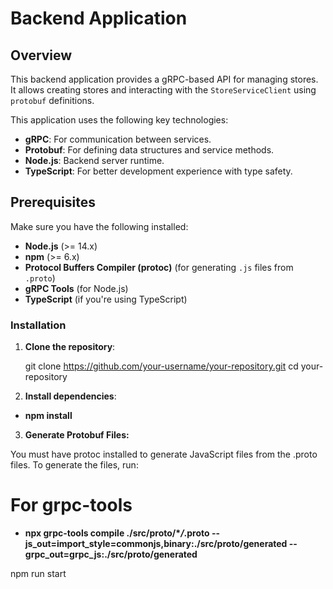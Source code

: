 # Backend Application

## Overview

This backend application provides a gRPC-based API for managing stores. It allows creating stores and interacting with the `StoreServiceClient` using `protobuf` definitions.

This application uses the following key technologies:

- **gRPC**: For communication between services.
- **Protobuf**: For defining data structures and service methods.
- **Node.js**: Backend server runtime.
- **TypeScript**: For better development experience with type safety.

## Prerequisites

Make sure you have the following installed:

- **Node.js** (>= 14.x)
- **npm** (>= 6.x)
- **Protocol Buffers Compiler (protoc)** (for generating `.js` files from `.proto`)
- **gRPC Tools** (for Node.js)
- **TypeScript** (if you're using TypeScript)

### Installation

1. **Clone the repository**:

   git clone https://github.com/your-username/your-repository.git
   cd your-repository

2. **Install dependencies**:

- **npm install**

3. **Generate Protobuf Files:**

You must have protoc installed to generate JavaScript files from the .proto files. To generate the files, run:

# For grpc-tools

- **npx grpc-tools compile ./src/proto/\*_/_.proto --js_out=import_style=commonjs,binary:./src/proto/generated --grpc_out=grpc_js:./src/proto/generated**

npm run start
